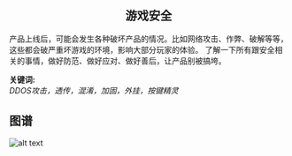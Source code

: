 <h2 align="center">游戏安全</h2>
<p>
  产品上线后，可能会发生各种破坏产品的情况。比如网络攻击、作弊、破解等等，这些都会破严重坏游戏的环境，影响大部分玩家的体验。
  了解一下所有跟安全相关的事情，做好防范、做好应对、做好善后，让产品别被搞垮。</p>

**关键词:**<br/> 
*DDOS攻击，透传，混淆，加固，外挂，按键精灵*

## 图谱
![alt text](https://github.com/gonglei007/GameDevMind/blob/main/exports/8.1.游戏安全.png?raw=true)
